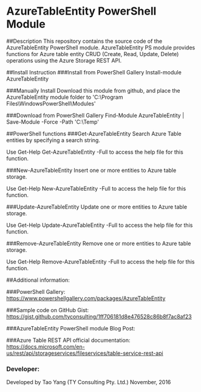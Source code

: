 # AzureTableEntity PowerShell Module
##Description
This repository contains the source code of the AzureTableEntity PowerShell module. AzureTableEntity PS module provides functions for Azure table entity CRUD (Create, Read, Update, Delete) operations using the Azure Storage REST API.

##Install Instruction
###Install from PowerShell Gallery
Install-module AzureTableEntity

###Manually Install
Download this module from github, and place the AzureTableEntity module folder to 'C:\Program Files\WindowsPowerShell\Modules'

###Download from PowerShell Gallery
Find-Module AzureTableEntity | Save-Module -Force -Path 'C:\Temp'

##PowerShell functions
###Get-AzureTableEntity
Search Azure Table entities by specifying a search string.

Use Get-Help Get-AzureTableEntity -Full to access the help file for this function.

###New-AzureTableEntity
Insert one or more entities to Azure table storage.

Use Get-Help New-AzureTableEntity -Full to access the help file for this function.

###Update-AzureTableEntity
Update one or more entities to Azure table storage.

Use Get-Help Update-AzureTableEntity -Full to access the help file for this function.

###Remove-AzureTableEntity
Remove one or more entities to Azure table storage.

Use Get-Help Remove-AzureTableEntity -Full to access the help file for this function.

##Additional information:

###PowerShell Gallery:
https://www.powershellgallery.com/packages/AzureTableEntity

###Sample code on GitHub Gist:
https://gist.github.com/tyconsulting/1ff706181d8e476528c86b8f7ac8af23

###AzureTableEntity PowerShell module Blog Post:


###Azure Table REST API official documentation:
https://docs.microsoft.com/en-us/rest/api/storageservices/fileservices/table-service-rest-api

### Developer:
Developed by Tao Yang (TY Consulting Pty. Ltd.)
November, 2016
